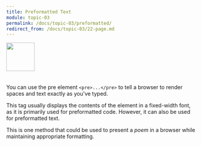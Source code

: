 ```yaml
---
title: Preformatted Text
module: topic-03
permalink: /docs/topic-03/preformatted/
redirect_from: /docs/topic-03/22-page.md
---
```


<img src="./../../../img/arrow-divider.svg" style="width: 75px; border: none; margin: 0px 0 20px 0" />

You can use the pre element `<pre>...</pre>` to tell a browser to render spaces and text exactly as you've typed.

This tag usually displays the contents of the element in a fixed-width font, as it is primarily used for preformatted code. However, it can also be used for preformatted text.

This is one method that could be used to present a _poem_ in a browser while maintaining appropriate formatting.

<p data-height="600" data-theme-id="30567" data-slug-hash="QQGWGX" data-default-tab="html,result" data-user="Media-Ed-Online" data-embed-version="2" data-pen-title="Topic-02: Paragraph Elements Pt. 4" class="codepen"></p>
<script async src="https://production-assets.codepen.io/assets/embed/ei.js"></script>
